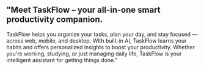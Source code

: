 ## **"Meet TaskFlow – your all-in-one smart productivity companion.**
TaskFlow helps you organize your tasks, plan your day, and stay focused — across web, mobile, and desktop. With built-in AI, TaskFlow learns your habits and offers personalized insights to boost your productivity. Whether you're working, studying, or just managing daily life, TaskFlow is your intelligent assistant for getting things done."